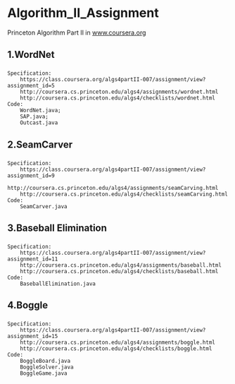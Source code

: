 # Algorithm_II_Assignment
Princeton Algorithm Part II in www.coursera.org
## 1.WordNet
###
	Specification:
		https://class.coursera.org/algs4partII-007/assignment/view?assignment_id=5
		http://coursera.cs.princeton.edu/algs4/assignments/wordnet.html
		http://coursera.cs.princeton.edu/algs4/checklists/wordnet.html
	Code:
        WordNet.java;
        SAP.java;
        Outcast.java
        
## 2.SeamCarver
###
	Specification:
		https://class.coursera.org/algs4partII-007/assignment/view?assignment_id=9
		http://coursera.cs.princeton.edu/algs4/assignments/seamCarving.html
		http://coursera.cs.princeton.edu/algs4/checklists/seamCarving.html
	Code:
        SeamCarver.java
        
## 3.Baseball Elimination
###
	Specification:
		https://class.coursera.org/algs4partII-007/assignment/view?assignment_id=11
		http://coursera.cs.princeton.edu/algs4/assignments/baseball.html
		http://coursera.cs.princeton.edu/algs4/checklists/baseball.html
	Code:
        BaseballElimination.java

## 4.Boggle
###
	Specification:
		https://class.coursera.org/algs4partII-007/assignment/view?assignment_id=15
		http://coursera.cs.princeton.edu/algs4/assignments/boggle.html
		http://coursera.cs.princeton.edu/algs4/checklists/boggle.html
	Code:
		BoggleBoard.java
		BoggleSolver.java
		BoggleGame.java
